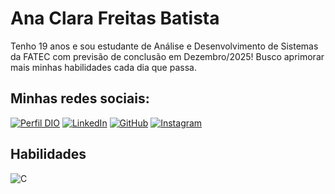 # Ana Clara Freitas Batista

Tenho 19 anos e sou estudante de Análise e Desenvolvimento de Sistemas da FATEC com previsão de conclusão em Dezembro/2025! Busco aprimorar mais minhas habilidades cada dia que passa.

## Minhas redes sociais:

[![Perfil DIO](https://img.shields.io/badge/-Meu%20Perfil%20na%20DIO-000?style=for-the-badge)](https://www.dio.me/users/anaclarafbatista) 
[![LinkedIn](https://img.shields.io/badge/LinkedIn-000?style=for-the-badge&logo=linkedin&logoColor=fff)](https://www.linkedin.com/in/clarabatista-ti/)
[![GitHub](https://img.shields.io/badge/GitHub-000?style=for-the-badge&logo=github&logoColor=fff)](https://github.com/clarabatista)
[![Instagram](https://img.shields.io/badge/Instagram-000?style=for-the-badge&logo=instagram)](https://www.instagram.com/claratagram/)

## Habilidades

![C](https://img.shields.io/badge/C-000?style=for-the-badge&logo=c)
